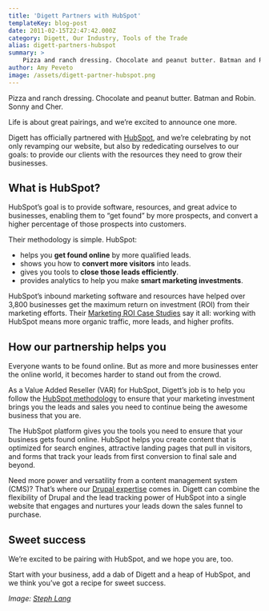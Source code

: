 ```yaml
---
title: 'Digett Partners with HubSpot'
templateKey: blog-post
date: 2011-02-15T22:47:42.000Z
category: Digett, Our Industry, Tools of the Trade
alias: digett-partners-hubspot
summary: > 
  	Pizza and ranch dressing. Chocolate and peanut butter. Batman and Robin. Sonny and Cher.  	Life is about great pairings, and we’re excited to announce one more.  	Digett has officially partnered with HubSpot, and we’re celebrating by not only revamping our website, but also by rededicating ourselves to our goals: to provide our clients with the resources they need to grow their businesses.  	What is HubSpot?  	HubSpot’s goal is to provide software, resources, and great advice to businesses, enabling them to "get found" by more prospects, and convert a higher percentage of those prospects into customers.  	Their methodology is simple. HubSpot:
author: Amy Peveto
image: /assets/digett-partner-hubspot.png
---
```


Pizza and ranch dressing. Chocolate and peanut butter. Batman and Robin. Sonny and Cher.

Life is about great pairings, and we’re excited to announce one more.

Digett has officially partnered with [HubSpot](http://www.hubspot.com/), and we’re celebrating by not only revamping our website, but also by rededicating ourselves to our goals: to provide our clients with the resources they need to grow their businesses.

What is HubSpot?
----------------

HubSpot’s goal is to provide software, resources, and great advice to businesses, enabling them to “get found” by more prospects, and convert a higher percentage of those prospects into customers.

Their methodology is simple. HubSpot:

*   helps you **get found online** by more qualified leads.
*   shows you how to **convert more visitors** into leads.
*   gives you tools to **close those leads efficiently**.
*   provides analytics to help you make **smart marketing investments**.

HubSpot’s inbound marketing software and resources have helped over 3,800 businesses get the maximum return on investment (ROI) from their marketing efforts. Their [Marketing ROI Case Studies](http://www.hubspot.com/roi) say it all: working with HubSpot means more organic traffic, more leads, and higher profits.

How our partnership helps you
-----------------------------

Everyone wants to be found online. But as more and more businesses enter the online world, it becomes harder to stand out from the crowd.

As a Value Added Reseller (VAR) for HubSpot, Digett’s job is to help you follow the [HubSpot methodology](http://help.hubspot.com/methodology) to ensure that your marketing investment brings you the leads and sales you need to continue being the awesome business that you are.

The HubSpot platform gives you the tools you need to ensure that your business gets found online. HubSpot helps you create content that is optimized for search engines, attractive landing pages that pull in visitors, and forms that track your leads from first conversion to final sale and beyond.

Need more power and versatility from a content management system (CMS)? That’s where our [Drupal expertise](/drupal) comes in. Digett can combine the flexibility of Drupal and the lead tracking power of HubSpot into a single website that engages and nurtures your leads down the sales funnel to purchase.

Sweet success
-------------

We’re excited to be pairing with HubSpot, and we hope you are, too.

Start with your business, add a dab of Digett and a heap of HubSpot, and we think you’ve got a recipe for sweet success.

_Image: [Steph Lang](http://www.flickr.com/people/10774420@N00)_